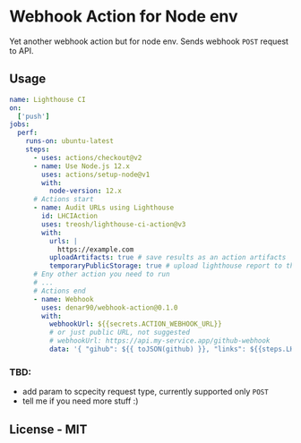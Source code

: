 # Webhook Action for Node env

Yet another webhook action but for node env. Sends webhook `POST` request to API.

## Usage

```yml
name: Lighthouse CI
on:
  ['push']
jobs:
  perf:
    runs-on: ubuntu-latest
    steps:
      - uses: actions/checkout@v2
      - name: Use Node.js 12.x
        uses: actions/setup-node@v1
        with:
          node-version: 12.x
      # Actions start
      - name: Audit URLs using Lighthouse
        id: LHCIAction
        uses: treosh/lighthouse-ci-action@v3
        with:
          urls: |
            https://example.com
          uploadArtifacts: true # save results as an action artifacts
          temporaryPublicStorage: true # upload lighthouse report to the temporary storage
      # Eny other action you need to run 
      # ...
      # Actions end
      - name: Webhook
        uses: denar90/webhook-action@0.1.0
        with:
          webhookUrl: ${{secrets.ACTION_WEBHOOK_URL}}
          # or just public URL, not suggested
          # webhookUrl: https://api.my-service.app/github-webhook
          data: '{ "gihub": ${{ toJSON(github) }}, "links": ${{steps.LHCIAction.outputs.links}} }'
```


### TBD:
- add param to scpecity request type, currently supported only `POST`
- tell me if you need more stuff :) 

## License - MIT

